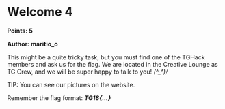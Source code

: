 # Welcome 4
**Points: 5**

**Author: maritio_o**

This might be a quite tricky task, but you must find one of the TGHack members and ask us for the flag. We are located in the Creative Lounge as TG Crew, and we will be super happy to talk to you! *\(^_^)/*

TIP: You can see our pictures on the website. 

Remember the flag format: **_TG18{...}_**
